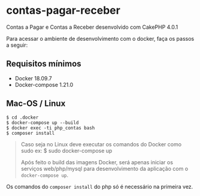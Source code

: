 # contas-pagar-receber
Contas a Pagar e Contas a Receber desenvolvido com CakePHP 4.0.1

Para acessar o ambiente de desenvolvimento com o docker, faça os passos a seguir:

## Requisitos mínimos

 - Docker 18.09.7
 - Docker-compose 1.21.0

## Mac-OS / Linux
```
$ cd .docker
$ docker-compose up --build
$ docker exec -ti php_contas bash
$ composer install
```

> Caso seja no Linux deve executar os comandos do Docker como sudo 
> ex: $ sudo docker-compose up
>
> Após feito o build das imagens Docker, será apenas iniciar os serviços web/php/mysql para desenvolvimento da aplicação
> com o `docker-compose up`.

Os comandos do `composer install` do php só é necessário na primeira vez.
